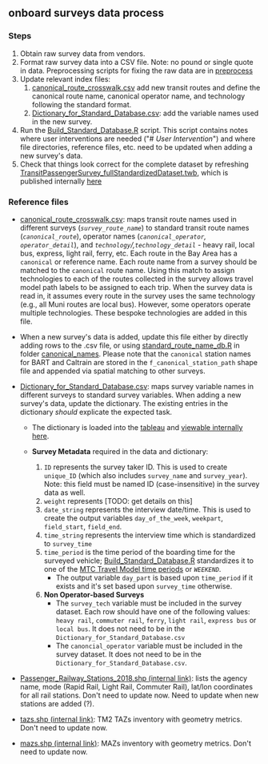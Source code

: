 ## onboard surveys data process

### Steps

1. Obtain raw survey data from vendors.
2. Format raw survey data into a CSV file. Note: no pound or single quote in data. Preprocessing scripts for fixing the raw data are in [preprocess](preprocess)
3. Update relevant index files:
   1. [canonical_route_crosswalk.csv](canonical_route_crosswalk.csv) add new transit routes and define the canonical route name, canonical operator name, and technology following the standard format.
   2. [Dictionary_for_Standard_Database.csv](Dictionary_for_Standard_Database.csv): add the variable names used in the new survey.
4. Run the [Build_Standard_Database.R](Build_Standard_Database.R) script. This script contains notes where user interventions are needed ("# _User Intervention_") and where file directories, reference files, etc. need to be updated when adding a new survey's data.
5. Check that things look correct for the complete dataset by refreshing [TransitPassengerSurvey_fullStandardizedDataset.twb](TransitPassengerSurvey_fullStandardizedDataset.twb), which is published internally [here](https://10ay.online.tableau.com/#/site/metropolitantransportationcommission/workbooks/1896779?:origin=card_share_link) 


### Reference files

* [canonical_route_crosswalk.csv](canonical_route_crosswalk.csv): maps transit route names used in different surveys (*`survey_route_name`*) to standard transit route names (*`canonical_route`*), operator names (*`canonical_operator`, `operator_detail`*), and *`technology`/,`technology_detail`* - heavy rail, local bus, express, light rail, ferry, etc. 
Each route in the Bay Area has a `canonical` or reference name. Each route name from a survey should be matched to the `canonical` route name. Using this match to assign technologies to each of the routes collected in the survey allows travel model path labels to be assigned to each trip. When the survey data is read in, it assumes every route in the survey uses the same technology (e.g., all Muni routes are local bus). However, some operators operate multiple technologies. These bespoke technologies are added in this file. 

* When a new survey's data is added, update this file either by directly adding rows to the .csv file, or using [standard_route_name_db.R](../canonical_names/standard_route_name_db.R) in folder [canonical_names](../canonical_names).  Please note that the `canonical` station names for BART and Caltrain are stored in the `f_canonical_station_path` shape file and appended via spatial matching to other surveys.
 
* [Dictionary_for_Standard_Database.csv](Dictionary_for_Standard_Database.csv): maps survey variable names in different surveys to standard survey variables.  When adding a new survey's data, update the dictionary. The existing entries in the dictionary *should* explicate the expected task.

  * The dictionary is loaded into the [tableau](TransitPassengerSurvey_fullStandardizedDataset.twb) and [viewable internally here](https://10ay.online.tableau.com/t/metropolitantransportationcommission/views/TransitPassengerSurvey_fullStandardizedDataset/Dictionary).

  * **Survey Metadata** required in the data and dictionary:

    1. `ID` represents the survey taker ID. This is used to create `unique_ID` (which also includes `survey_name` and `survey_year`). Note: this field must be named ID (case-insensitive) in the survey data as well.
    1. `weight` represents [TODO: get details on this]
    1. `date_string` represents the interview date/time. This is used to create the output variables `day_of_the_week`, `weekpart`, `field_start`, `field_end`.
    1. `time_string` represents the interview time which is standardized to `survey_time`
    1. `time_period` is the time period of the boarding time for the surveyed vehicle; [Build_Standard_Database.R](Build_Standard_Database.R) standardizes it to one of the [MTC Travel Model time periods](https://github.com/BayAreaMetro/modeling-website/wiki/TimePeriods) or *`WEEKEND`*.
       * The output variable `day_part` is based upon `time_period` if it exists and it's set based upon `survey_time` otherwise.
    1. **Non Operator-based Surveys**
       * The `survey_tech` variable must be included in the survey dataset. Each row should have one of the following values: `heavy rail`, `commuter rail`, `ferry`, `light rail`, `express bus` or `local bus`. It does not need to be in the `Dictionary_for_Standard_Database.csv`
       * The `canoncial_operator` variable must be included in the survey dataset. It does not need to be in the `Dictionary_for_Standard_Database.csv`.

* [Passenger_Railway_Stations_2018.shp (internal link)](https://mtcdrive.box.com/s/dq6f8ca95os4sbsd9aste54dx0c3zrks): lists the agency name, mode (Rapid Rail, Light Rail, Commuter Rail), lat/lon coordinates for all rail stations. Don't need to update now. Need to update when new stations are added (?).

* [tazs.shp (internal link)](https://mtcdrive.box.com/s/42s7lvbq0snvvjeyigi36z295rsmcpd4): TM2 TAZs inventory with geometry metrics. Don't need to update now.

* [mazs.shp (internal link)](https://mtcdrive.box.com/s/k7tpfjq11pqpfewdpexqfz7uyw6p7nx9): MAZs inventory with geometry metrics.
Don't need to update now.
